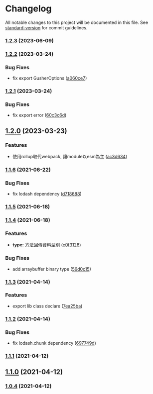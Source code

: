 # Changelog

All notable changes to this project will be documented in this file. See [standard-version](https://github.com/conventional-changelog/standard-version) for commit guidelines.

### [1.2.3](https://github.com/swcleo/gusher-js/compare/v1.2.2...v1.2.3) (2023-06-09)

### [1.2.2](https://github.com/swcleo/gusher-js/compare/v1.2.1...v1.2.2) (2023-03-24)


### Bug Fixes

* fix export GusherOptions ([a060ce7](https://github.com/swcleo/gusher-js/commit/a060ce7f6f30daf4c25254c29e8ff531059d8f47))

### [1.2.1](https://github.com/swcleo/gusher-js/compare/v1.2.0...v1.2.1) (2023-03-24)


### Bug Fixes

* fix export error ([60c3c6d](https://github.com/swcleo/gusher-js/commit/60c3c6d90c4c25896137a2f6c3eda417a0824095))

## [1.2.0](https://github.com/swcleo/gusher-js/compare/v1.1.6...v1.2.0) (2023-03-23)


### Features

* 使用rollup取代webpack, 讓module以esm為主 ([ac3d634](https://github.com/swcleo/gusher-js/commit/ac3d634b6045c44945a3bb0f1690e4aacf43460f))

### [1.1.6](https://github.com/swcleo/gusher-js/compare/v1.1.5...v1.1.6) (2021-06-22)


### Bug Fixes

* fix lodash dependency ([d718688](https://github.com/swcleo/gusher-js/commit/d7186880789db3f96db8de691cd60f0d84806f77))

### [1.1.5](https://github.com/swcleo/gusher-js/compare/v1.1.4...v1.1.5) (2021-06-18)

### [1.1.4](https://github.com/swcleo/gusher-js/compare/v1.1.3...v1.1.4) (2021-06-18)


### Features

* **type:** 方法回傳資料型別 ([c0f3128](https://github.com/swcleo/gusher-js/commit/c0f3128684b001dbe2cf6250dae738231924fd6a))


### Bug Fixes

* add arraybuffer binary type ([56d0c15](https://github.com/swcleo/gusher-js/commit/56d0c1594d053212c70eac9039fd34c88ee54c19))

### [1.1.3](https://github.com/swcleo/gusher-js/compare/v1.1.2...v1.1.3) (2021-04-14)


### Features

* export lib class declare ([7ea25ba](https://github.com/swcleo/gusher-js/commit/7ea25ba002ddec83e9301199e3b61a5d36fc8927))

### [1.1.2](https://github.com/swcleo/gusher-js/compare/v1.1.1...v1.1.2) (2021-04-14)


### Bug Fixes

* fix lodash.chunk dependency ([697749d](https://github.com/swcleo/gusher-js/commit/697749db2defaa9f6f6281b3db1afc572dee0263))

### [1.1.1](https://github.com/swcleo/gusher-js/compare/v1.1.0...v1.1.1) (2021-04-12)

## [1.1.0](https://github.com/swcleo/gusher-js/compare/v1.0.4...v1.1.0) (2021-04-12)

### [1.0.4](https://github.com/swcleo/gusher-js/compare/v1.0.3...v1.0.4) (2021-04-12)
